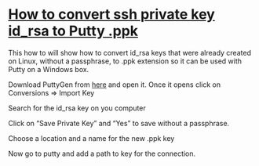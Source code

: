 # [How to convert ssh private key id_rsa to Putty .ppk](http://wazem.blogspot.se/2007/11/how-to-convert-idrsa-keys-to-putty-ppk.html)

This how to will show how to convert id_rsa keys that were already created on Linux, without a passphrase, to .ppk extension so it can be used with Putty on a Windows box.

Download PuttyGen from [here](http://the.earth.li/~sgtatham/putty/latest/x86/puttygen.exe) and open it. Once it opens click on Conversions => Import Key

Search for the id_rsa key on you computer

Click on “Save Private Key” and “Yes” to save without a passphrase.


Choose a location and a name for the new .ppk key

Now go to putty and add a path to key for the connection.
